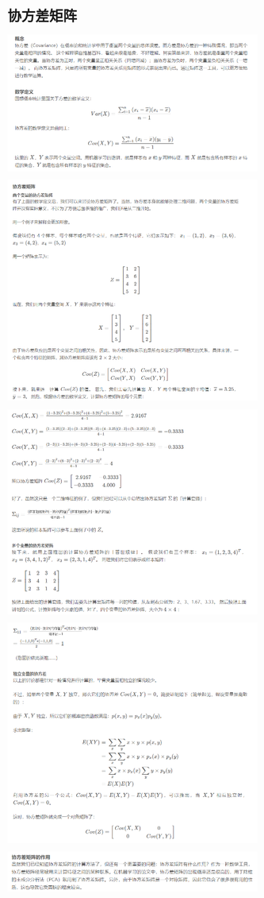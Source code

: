 # 协方差矩阵

![](media/11.png)

![](media/12.png)

![](media/13.png)

![](media/14.png)

![](media/15.png)